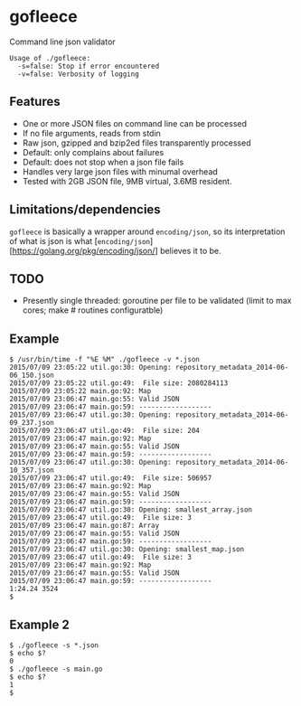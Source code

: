 # gofleece
Command line json validator

```
Usage of ./gofleece:
  -s=false: Stop if error encountered
  -v=false: Verbosity of logging
  ```

## Features
* One or more JSON files on command line can be processed
* If no file arguments, reads from stdin
* Raw json, gzipped and bzip2ed files transparently processed
* Default: only complains about failures
* Default: does not stop when a json file fails
* Handles very large json files with minumal overhead
* Tested with 2GB JSON file, 9MB virtual, 3.6MB resident.


## Limitations/dependencies
`gofleece` is basically a wrapper around `encoding/json`, so its interpretation of what is json is what [`encoding/json`][https://golang.org/pkg/encoding/json/] believes it to be.

## TODO
* Presently single threaded: goroutine per file to be validated (limit to max cores; make # routines configuratble)

## Example
```
$ /usr/bin/time -f "%E %M" ./gofleece -v *.json
2015/07/09 23:05:22 util.go:30: Opening: repository_metadata_2014-06-06_150.json
2015/07/09 23:05:22 util.go:49:  File size: 2080284113
2015/07/09 23:05:22 main.go:92: Map
2015/07/09 23:06:47 main.go:55: Valid JSON
2015/07/09 23:06:47 main.go:59: ------------------
2015/07/09 23:06:47 util.go:30: Opening: repository_metadata_2014-06-09_237.json
2015/07/09 23:06:47 util.go:49:  File size: 204
2015/07/09 23:06:47 main.go:92: Map
2015/07/09 23:06:47 main.go:55: Valid JSON
2015/07/09 23:06:47 main.go:59: ------------------
2015/07/09 23:06:47 util.go:30: Opening: repository_metadata_2014-06-10_357.json
2015/07/09 23:06:47 util.go:49:  File size: 506957
2015/07/09 23:06:47 main.go:92: Map
2015/07/09 23:06:47 main.go:55: Valid JSON
2015/07/09 23:06:47 main.go:59: ------------------
2015/07/09 23:06:47 util.go:30: Opening: smallest_array.json
2015/07/09 23:06:47 util.go:49:  File size: 3
2015/07/09 23:06:47 main.go:87: Array
2015/07/09 23:06:47 main.go:55: Valid JSON
2015/07/09 23:06:47 main.go:59: ------------------
2015/07/09 23:06:47 util.go:30: Opening: smallest_map.json
2015/07/09 23:06:47 util.go:49:  File size: 3
2015/07/09 23:06:47 main.go:92: Map
2015/07/09 23:06:47 main.go:55: Valid JSON
2015/07/09 23:06:47 main.go:59: ------------------
1:24.24 3524
$ 
```

## Example 2
```
$ ./gofleece -s *.json 
$ echo $?
0
$ ./gofleece -s main.go
$ echo $?
1
$
```


